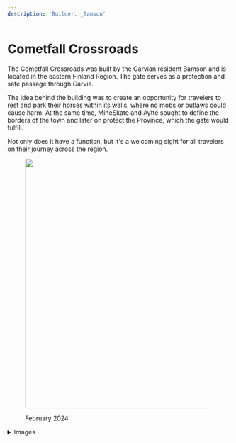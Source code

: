 ```yaml
---
description: 'Builder: _Bamson'
---
```


# Cometfall Crossroads

The Cometfall Crossroads was built by the Garvian resident Bamson and is located in the eastern Finland Region. The gate serves as a protection and safe passage through Garvia.

The idea behind the building was to create an opportunity for travelers to rest and park their horses within its walls, where no mobs or outlaws could cause harm. At the same time, MineSkate and Aytte sought to define the borders of the town and later on protect the Province, which the gate would fulfill.

Not only does it have a function, but it's a welcoming sight for all travelers on their journey across the region.

<figure><img src="../../../../.gitbook/assets/image (6).png" alt="" width="563"><figcaption><p>February 2024</p></figcaption></figure>

<details>

<summary>Images</summary>



</details>

<figure><img src="../../../../.gitbook/assets/2023-10-03_17.49.06.png" alt=""><figcaption></figcaption></figure>

<figure><img src="../../../../.gitbook/assets/2023-10-03_17.39.15.png" alt=""><figcaption></figcaption></figure>
